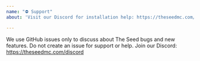```yaml
---
name: "⛔ Support"
about: 'Visit our Discord for installation help: https://theseedmc.com/discord'

---
```


We use GitHub issues only to discuss about The Seed bugs and new features. Do not create an issue for support or help. Join our Discord: https://theseedmc.com/discord
